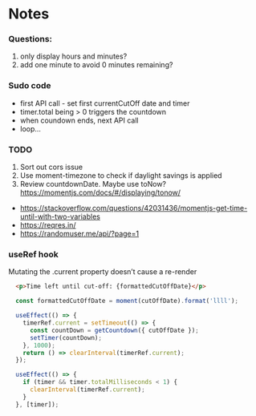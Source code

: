 # Notes

### Questions: 
1. only display hours and minutes?
2. add one minute to avoid 0 minutes remaining?

### Sudo code

- first API call - set first currentCutOff date and timer
- timer.total being > 0 triggers the countdown
- when coundown ends, next API call
- loop...

### TODO

1. Sort out cors issue
2. Use moment-timezone to check if daylight savings is applied
3. Review countdownDate. Maybe use toNow? https://momentjs.com/docs/#/displaying/tonow/

- https://stackoverflow.com/questions/42031436/momentjs-get-time-until-with-two-variables
- https://reqres.in/
- https://randomuser.me/api/?page=1

### useRef hook
Mutating the .current property doesn’t cause a re-render

```html
  <p>Time left until cut-off: {formattedCutOffDate}</p>
```

```js
  const formattedCutOffDate = moment(cutOffDate).format('llll');

  useEffect(() => {
    timerRef.current = setTimeout(() => {
      const countDown = getCountdown({ cutOffDate });
      setTimer(countDown);
    }, 1000);
    return () => clearInterval(timerRef.current);
  });

  useEffect(() => {
    if (timer && timer.totalMilliseconds < 1) {
      clearInterval(timerRef.current);
    }
  }, [timer]);
```